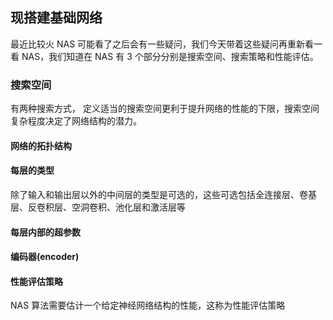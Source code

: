 ## 现搭建基础网络

最近比较火 NAS 
可能看了之后会有一些疑问，我们今天带着这些疑问再重新看一看 NAS，我们知道在 NAS 有 3 个部分分别是搜索空间、搜索策略和性能评估。

### 搜索空间
有两种搜索方式，
定义适当的搜索空间更利于提升网络的性能的下限，搜索空间复杂程度决定了网络结构的潜力。
#### 网络的拓扑结构
#### 每层的类型
除了输入和输出层以外的中间层的类型是可选的，这些可选包括全连接层、卷基层、反卷积层、空洞卷积、池化层和激活层等
#### 每层内部的超参数

#### 编码器(encoder)

#### 性能评估策略
NAS 算法需要估计一个给定神经网络结构的性能，这称为性能评估策略

